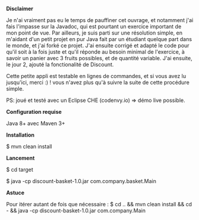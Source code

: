 **Disclaimer** 

Je n'ai vraiment pas eu le temps de pauffiner cet ouvrage, et notamment j'ai fais l'impasse sur la Javadoc, qui est pourtant un exercice important de mon point de vue.
Par ailleurs, je suis parti sur une résolution simple, en m'aidant d'un petit projet en pur Java fait par un étudiant quelque part dans le monde, et j'ai forké ce projet.
J'ai ensuite corrigé et adapté le code pour qu'il soit à la fois juste et qu'il réponde au besoin minimal de l'exercice, à savoir un panier avec 3 fruits possibles, et de quantité variable.
J'ai ensuite, le jour 2, ajouté la fonctionalité de Discount.

Cette petite appli est testable en lignes de commandes, et si vous avez lu jusqu'ici, merci :) ! vous n'avez plus qu'à suivre la suite de cette procédure simple.

PS: joué et testé avec un Eclipse CHE (codenvy.io) => démo live possible.

**Configuration requise**

  Java 8+ avec Maven 3+

**Installation**

  $ mvn clean install

**Lancement**

  $ cd target
  
  $ java -cp discount-basket-1.0.jar com.company.basket.Main

**Astuce**

  Pour itérer autant de fois que nécessaire : $ cd .. && mvn clean install && cd - && java -cp discount-basket-1.0.jar com.company.Main
